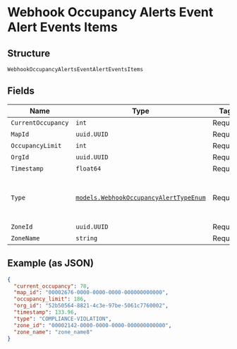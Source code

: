 
# Webhook Occupancy Alerts Event Alert Events Items

## Structure

`WebhookOccupancyAlertsEventAlertEventsItems`

## Fields

| Name | Type | Tags | Description |
|  --- | --- | --- | --- |
| `CurrentOccupancy` | `int` | Required | - |
| `MapId` | `uuid.UUID` | Required | - |
| `OccupancyLimit` | `int` | Required | - |
| `OrgId` | `uuid.UUID` | Required | - |
| `Timestamp` | `float64` | Required | - |
| `Type` | [`models.WebhookOccupancyAlertTypeEnum`](../../doc/models/webhook-occupancy-alert-type-enum.md) | Required | event type (COMPLIANCE-VIOLATION / COMPLIANCE-OK) |
| `ZoneId` | `uuid.UUID` | Required | - |
| `ZoneName` | `string` | Required | - |

## Example (as JSON)

```json
{
  "current_occupancy": 78,
  "map_id": "00002676-0000-0000-0000-000000000000",
  "occupancy_limit": 186,
  "org_id": "52b50564-8821-4c3e-97be-5061c7760002",
  "timestamp": 133.96,
  "type": "COMPLIANCE-VIOLATION",
  "zone_id": "00002142-0000-0000-0000-000000000000",
  "zone_name": "zone_name8"
}
```

